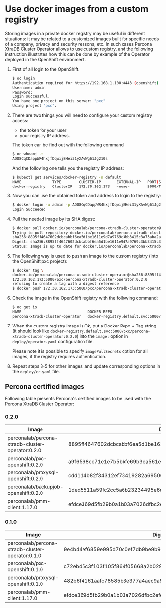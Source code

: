 Use docker images from a custom registry
===================================================

Storing images in a private docker registry may be useful in different situations: it may be related to a customized images built for specific needs of a company, privacy and security reasons, etc. In such cases Percona XtraDB Cluster Operator allows to use custom registry, and the following instruction illustrates how this can be done by example of the Operator deployed in the OpenShift environment.

1. First of all login to the OpenShift.

    ```bash
    $ oc login
    Authentication required for https://192.168.1.100:8443 (openshift)
    Username: admin
    Password:
    Login successful.
    You have one project on this server: "pxc"
    Using project "pxc".
   ```

2. There are two things you will need to configure your custom registry access:

    * the token for your user
    * your registry IP address.
    
    The token can be find out with the following command:
    
    ```bash
    $ oc whoami -t 
    ADO8CqCDappWR4hxjfDqwijEHei31yXAvWg61Jg210s
    ```
    
    And the following one tells you the registry IP address: 
    
    ```bash
    $ kubectl get services/docker-registry -n default
    NAME              TYPE        CLUSTER-IP       EXTERNAL-IP   PORT(S)    AGE
    docker-registry   ClusterIP   172.30.162.173   <none>        5000/TCP   1d
    ```

3. Now you can use the obtained token and address to login to the registry:

    ```bash
    $ docker login -u admin -p ADO8CqCDappWR4hxjfDqwijEHei31yXAvWg61Jg210s 172.30.162.173:5000
    Login Succeeded
    ```

4. Pull the needed image by its SHA digest:

    ```bash
    $ docker pull docker.io/perconalab/percona-xtradb-cluster-operator@sha256:8895ff4647602dcbcabbf6ea5d1be1611e9d7a9769c3bb3415c3a73aba2adda0
    Trying to pull repository docker.io/perconalab/percona-xtradb-cluster-operator ...
    sha256:8895ff4647602dcbcabbf6ea5d1be1611e9d7a9769c3bb3415c3a73aba2adda0: Pulling from docker.io/perconalab/percona-xtradb-cluster-operator
    Digest: sha256:8895ff4647602dcbcabbf6ea5d1be1611e9d7a9769c3bb3415c3a73aba2adda0
    Status: Image is up to date for docker.io/perconalab/percona-xtradb-cluster-operator@sha256:8895ff4647602dcbcabbf6ea5d1be1611e9d7a9769c3bb3415c3a73aba2adda0
    ```

5. The following way is used to push an image to the custom registry (into the OpenShift pxc project):

    ```bash
    $ docker tag \
    docker.io/perconalab/percona-xtradb-cluster-operator@sha256:8895ff4647602dcbcabbf6ea5d1be1611e9d7a9769c3bb3415c3a73aba2adda0 \
    172.30.162.173:5000/pxc/percona-xtradb-cluster-operator:0.2.0
    refusing to create a tag with a digest reference
    $ docker push 172.30.162.173:5000/pxc/percona-xtradb-cluster-operator:0.2.0
    ```

6. Check the image in the OpenShift registry with the following command:

    ```bash
    $ oc get is
    NAME                              DOCKER REPO                                                            TAGS      UPDATED
    percona-xtradb-cluster-operator   docker-registry.default.svc:5000/pxc/percona-xtradb-cluster-operator   0.2.0     2 hours ago
    ```

7. When the custom registry image is Ok, put a Docker Repo + Tag string (it should look like `docker-registry.default.svc:5000/pxc/percona-xtradb-cluster-operator:0.2.0`) into the `image:` option in `deploy/operator.yaml` configuration file. 

   Please note it is possible to specify `imagePullSecrets` option for all images, if the registry requires authentication.

8. Repeat steps 3-5 for other images, and update corresponding options in the `deploy/cr.yaml` file.

## Percona certified images

Following table presents Percona's certified images to be used with the Percona XtraDB Cluster Operator:

### 0.2.0

| Image                                             | Digest                                                           |
|---------------------------------------------------|------------------------------------------------------------------|
| perconalab/percona-xtradb-cluster-operator:0.2.0  | 8895ff4647602dcbcabbf6ea5d1be1611e9d7a9769c3bb3415c3a73aba2adda0 |
| perconalab/pxc-openshift:0.2.0                    | a9f6568cc71e1e7b5bbfe69b3ea561e2c3bae92a75caba7ffffa88bd3c730bc9 |
| perconalab/proxysql-openshift:0.2.0               | cdd114b82f34312ef73419282a695063387c715d3e80677902938f991ef94f13 |
| perconalab/backupjob-openshift:0.2.0              | 1ded5511a59fc2cc5a6b23234495e6d243d5f8b55e1b6061781779e19887cdc9 |
| perconalab/pmm-client:1.17.0                      | efdce369d5fb29b0a1b03a7026dfbc2efe07b618471aba5db308d0c21b8e118d |

### 0.1.0

| Image                                             | Digest                                                           |
|---------------------------------------------------|------------------------------------------------------------------|
| perconalab/percona-xtradb-cluster-operator:0.1.0  | 9e4b44ef6859e995d70c0ef7db9be9b9c2875d1116a2b6ff7e5a7f5e5fcb39b7 |
| perconalab/pxc-openshift:0.1.0                    | c72eb45c3f103f105f864f05668a2b029bb6a3ba9fc8a1d0467040c6c83f3e53 |
| perconalab/proxysql-openshift:0.1.0               | 482b6f4161aafc78585b3e377a4aec9a983f4e4860e0bd8576f0e39eee52909d |
| perconalab/pmm-client:1.17.0                      | efdce369d5fb29b0a1b03a7026dfbc2efe07b618471aba5db308d0c21b8e118d |
